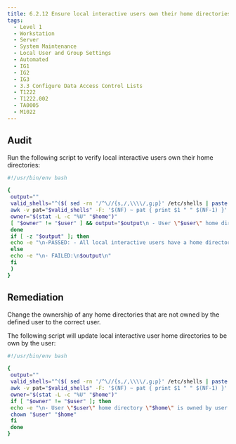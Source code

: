 ```yaml
---
title: 6.2.12 Ensure local interactive users own their home directories
tags:
  - Level 1
  - Workstation
  - Server
  - System Maintenance
  - Local User and Group Settings
  - Automated
  - IG1
  - IG2
  - IG3
  - 3.3 Configure Data Access Control Lists
  - T1222
  - T1222.002
  - TA0005
  - M1022
---
```


## Audit
Run the following script to verify local interactive users own their home directories:
```bash linenums="1"
#!/usr/bin/env bash

{
 output=""
 valid_shells="^($( sed -rn '/^\//{s,/,\\\\/,g;p}' /etc/shells | paste -s -d '|' - ))$"
 awk -v pat="$valid_shells" -F: '$(NF) ~ pat { print $1 " " $(NF-1) }' /etc/passwd | (while read -r user home; do
 owner="$(stat -L -c "%U" "$home")"
 [ "$owner" != "$user" ] && output="$output\n - User \"$user\" home directory \"$home\" is owned by user \"$owner\""
 done
 if [ -z "$output" ]; then
 echo -e "\n-PASSED: - All local interactive users have a home directory\n"
 else
 echo -e "\n- FAILED:\n$output\n"
 fi
 )
}
```

## Remediation
Change the ownership of any home directories that are not owned by the defined user to the correct user.

The following script will update local interactive user home directories to be own by the user:
```bash linenums="1"
#!/usr/bin/env bash

{
 output=""
 valid_shells="^($( sed -rn '/^\//{s,/,\\\\/,g;p}' /etc/shells | paste -s -d '|' - ))$"
 awk -v pat="$valid_shells" -F: '$(NF) ~ pat { print $1 " " $(NF-1) }' /etc/passwd | while read -r user home; do
 owner="$(stat -L -c "%U" "$home")"
 if [ "$owner" != "$user" ]; then
 echo -e "\n- User \"$user\" home directory \"$home\" is owned by user \"$owner\"\n - changing ownership to \"$user\"\n"
 chown "$user" "$home"
 fi
 done
}
```
